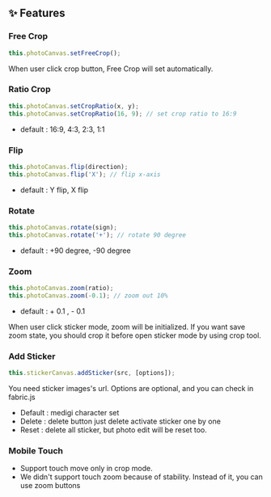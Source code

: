 ## ✨ Features

### Free Crop

```js
this.photoCanvas.setFreeCrop();
```

When user click crop button, Free Crop will set automatically.

### Ratio Crop

```js
this.photoCanvas.setCropRatio(x, y);
this.photoCanvas.setCropRatio(16, 9); // set crop ratio to 16:9
```

- default : 16:9, 4:3, 2:3, 1:1

### Flip

```js
this.photoCanvas.flip(direction);
this.photoCanvas.flip('X'); // flip x-axis
```

- default : Y flip, X flip

### Rotate

```js
this.photoCanvas.rotate(sign);
this.photoCanvas.rotate('+'); // rotate 90 degree
```

- default : +90 degree, -90 degree

### Zoom

```js
this.photoCanvas.zoom(ratio);
this.photoCanvas.zoom(-0.1); // zoom out 10%
```

- default : + 0.1 , - 0.1

When user click sticker mode, zoom will be initialized. If you want save zoom state, you should crop it before open sticker mode by using crop tool.

### Add Sticker

```js
this.stickerCanvas.addSticker(src, [options]);
```

You need sticker images's url. Options are optional, and you can check in fabric.js

- Default : medigi character set
- Delete : delete button just delete activate sticker one by one
- Reset : delete all sticker, but photo edit will be reset too.

### Mobile Touch

- Support touch move only in crop mode.
- We didn't support touch zoom because of stability. Instead of it, you can use zoom buttons
